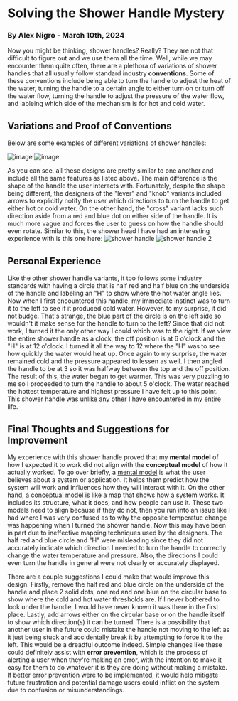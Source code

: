 # Solving the Shower Handle Mystery
### By Alex Nigro - March 10th, 2024
Now you might be thinking, shower handles? Really? They are not that difficult to figure out and we use them all the time. Well, while we may encounter them quite often, there are a plethora of variations of shower handles that all usually follow standard industry **conventions**. Some of these conventions include being able to turn the handle to adjust the heat of the water, turning the handle to a certain angle to either turn on or turn off the water flow, turning the handle to adjust the pressure of the water flow, and lableing which side of the mechanism is for hot and cold water. 

## Variations and Proof of Conventions
Below are some examples of different variations of shower handles:

![image](https://github.com/ChicoState/ux-personal-portfolio-arnigro1099/assets/95311436/c7880f7b-6121-4a59-b25d-b6d75795afc9) ![image](https://github.com/ChicoState/ux-personal-portfolio-arnigro1099/assets/95311436/8609e9ad-77fd-4962-9e00-50da41bb879b)

As you can see, all these designs are pretty similar to one another and include all the same features as listed above. The main difference is the shape of the handle the user interacts with. Fortunately, despite the shape being different, the designers of the "lever" and "knob" variants included arrows to explicitly notify the user which directions to turn the handle to get either hot or cold water. On the other hand, the "cross" variant lacks such direction aside from a red and blue dot on either side of the handle. It is much more vague and forces the user to guess on how the handle should even rotate. Similar to this, the shower head I have had an interesting experience with is this one here: 
![shower handle](https://github.com/ChicoState/ux-personal-portfolio-arnigro1099/assets/95311436/4148b5fc-292c-40f3-8ee5-8acac47e9308) 
![shower handle 2](https://github.com/ChicoState/ux-personal-portfolio-arnigro1099/assets/95311436/3a1866ee-b974-4f56-8fbf-a325f9777af8)

## Personal Experience
Like the other shower handle variants, it too follows some industry standards with having a circle that is half red and half blue on the underside of the handle and labeling an "H" to show where the hot water angle lies. Now when I first encountered this handle, my immediate instinct was to turn it to the left to see if it produced cold water. However, to my surprise, it did not budge. That's strange, the blue part of the circle is on the left side so wouldn't it make sense for the handle to turn to the left? Since that did not work, I turned it the only other way I could which was to the right. If we view the entire shower handle as a clock, the off position is at 6 o'clock and the "H" is at 12 o'clock. I turned it all the way to 12 where the "H" was to see how quickly the water would heat up. Once again to my surprise, the water remained cold and the pressure appeared to lessen as well. I then angled the handle to be at 3 so it was halfway between the top and the off position. The result of this, the water began to get warmer. This was very puzzling to me so I proceeded to turn the handle to about 5 o'clock. The water reached the hottest temperature and highest pressure I have felt up to this point. This shower handle was unlike any other I have encountered in my entire life.

## Final Thoughts and Suggestions for Improvement
My experience with this shower handle proved that my **mental model** of how I expected it to work did not align with the **conceptual model** of how it actually worked. To go over briefly, a <ins>mental model</ins> is what the user believes about a system or application. It helps them predict how the system will work and influences how they will interact with it. On the other hand, a <ins>conceptual model</ins> is like a map that shows how a system works. It includes its structure, what it does, and how people can use it. These two models need to align because if they do not, then you run into an issue like I had where I was very confused as to why the opposite temperatue change was happening when I turned the shower handle. Now this may have been in part due to ineffective mapping techniques used by the designers. The half red and blue circle and "H" were misleading since they did not accurately indicate which direction I needed to turn the handle to correctly change the water temperature and pressure. Also, the directions I could even turn the handle in general were not clearly or accurately displayed. 

There are a couple suggestions I could make that would improve this design. Firstly, remove the half red and blue circle on the underside of the handle and place 2 solid dots, one red and one blue on the circular base to show where the cold and hot water thresholds are. If I never bothered to look under the handle, I would have never known it was there in the first place. Lastly, add arrows either on the circular base or on the handle itself to show which direction(s) it can be turned. There is a possibility that another user in the future could mistake the handle not moving to the left as it just being stuck and accidentally break it by attempting to force it to the left. This would be a dreadful outcome indeed. Simple changes like these could definitely assist with **error prevention**, which is the process of alerting a user when they're making an error, with the intention to make it easy for them to do whatever it is they are doing without making a mistake. If better error prevention were to be implemented, it would help mitigate future frustration and potential damage users could inflict on the system due to confusion or misunderstandings.
